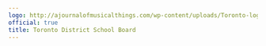 ```yaml
---
logo: http://ajournalofmusicalthings.com/wp-content/uploads/Toronto-logo.png
official: true
title: Toronto District School Board
---
```

